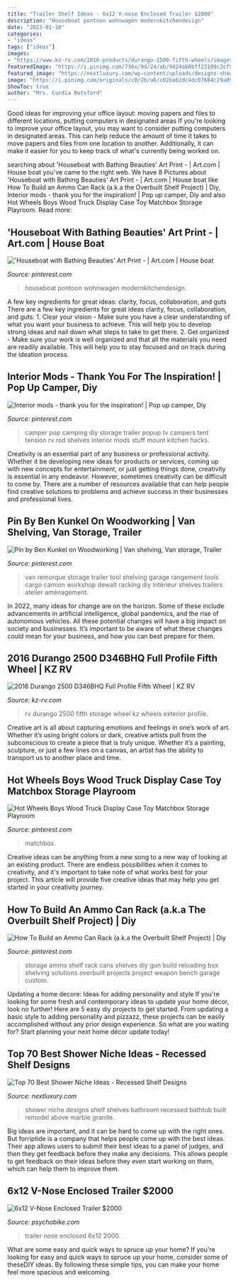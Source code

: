 ```yaml
---
title: "Trailer Shelf Ideas - 6x12 V-nose Enclosed Trailer $2000"
description: "Houseboat pontoon wohnwagen modernkitchendesign"
date: "2023-01-10"
categories:
- "ideas"
tags: ["ideas"]
images:
- "https://www.kz-rv.com/2016-products/durango-2500-fifth-wheels/images/photos/2016/D346BHQ/exterior/2016-KZ-RV-Durango-2500-D346BHQ-Exterior-Pass-Through-Storage.jpg"
featuredImage: "https://i.pinimg.com/736x/9d/24/ab/9d24ab0bff23109c2cf912fa6281f885.jpg"
featured_image: "https://nextluxury.com/wp-content/uploads/designs-shower-niche-with-three-shelves-built-in-above-bathtub.jpg"
image: "https://i.pinimg.com/originals/c0/2b/a6/c02ba62dc4dc07684c29a89c26e31bfc.jpg"
ShowToc: true
author: "Mrs. Cordia Botsford"
---
```



Good ideas for improving your office layout: moving papers and files to different locations, putting computers in designated areas
If you're looking to improve your office layout, you may want to consider putting computers in designated areas. This can help reduce the amount of time it takes to move papers and files from one location to another. Additionally, it can make it easier for you to keep track of what's currently being worked on.

	

		
searching about &#039;Houseboat with Bathing Beauties&#039; Art Print - | Art.com | House boat you've came to the right web. We have 8 Pictures about &#039;Houseboat with Bathing Beauties&#039; Art Print - | Art.com | House boat like How To Build an Ammo Can Rack (a.k.a the Overbuilt Shelf Project) | Diy, Interior mods - thank you for the inspiration! | Pop up camper, Diy and also Hot Wheels Boys Wood Truck Display Case Toy Matchbox Storage Playroom. Read more:
		
    
## &#039;Houseboat With Bathing Beauties&#039; Art Print - | Art.com | House Boat

<img loading=lazy src="https://i.pinimg.com/736x/9d/24/ab/9d24ab0bff23109c2cf912fa6281f885.jpg" onerror="this.onerror=null;this.src='https://tse2.mm.bing.net/th?id=OIP.JflceJold3-r-7Dn8b0uhgHaFj&amp;pid=15.1';" alt="&#039;Houseboat with Bathing Beauties&#039; Art Print - | Art.com | House boat">

_Source: pinterest.com_

>houseboat pontoon wohnwagen modernkitchendesign. 

	

A few key ingredients for great ideas: clarity, focus, collaboration, and guts
There are a few key ingredients for great ideas clarity, focus, collaboration, and guts: 1. Clear your vision - Make sure you have a clear understanding of what you want your business to achieve. This will help you to develop strong ideas and nail down what steps to take to get there.
2. Get organized - Make sure your work is well organized and that all the materials you need are readily available. This will help you to stay focused and on track during the ideation process.

    
## Interior Mods - Thank You For The Inspiration! | Pop Up Camper, Diy

<img loading=lazy src="https://i.pinimg.com/originals/45/de/a4/45dea4f6b2939a27c76e52a2c1f8f2c0.jpg" onerror="this.onerror=null;this.src='https://tse3.mm.bing.net/th?id=OIP.UQD1KhaQ6T14DF7KrjgauAHaJ4&amp;pid=15.1';" alt="Interior mods - thank you for the inspiration! | Pop up camper, Diy">

_Source: pinterest.com_

>camper pop camping diy storage trailer popup tv campers tent tension rv rod shelves interior mods stuff mount kitchen hacks. 

	

Creativity is an essential part of any business or professional activity. Whether it be developing new ideas for products or services, coming up with new concepts for entertainment, or just getting things done, creativity is essential in any endeavor. However, sometimes creativity can be difficult to come by. There are a number of resources available that can help people find creative solutions to problems and achieve success in their businesses and professional lives.

    
## Pin By Ben Kunkel On Woodworking | Van Shelving, Van Storage, Trailer

<img loading=lazy src="https://i.pinimg.com/736x/10/f3/95/10f39508207311d54e22dbff1008ae3c.jpg" onerror="this.onerror=null;this.src='https://tse2.mm.bing.net/th?id=OIP.Fso-lqDUimfcwk2GYxmMSgHaKI&amp;pid=15.1';" alt="Pin by Ben Kunkel on Woodworking | Van shelving, Van storage, Trailer">

_Source: pinterest.com_

>van remorque storage trailer tool shelving garage rangement tools cargo camion workshop dewalt racking diy intérieur shelves trailers atelier aménagement. 

	

In 2022, many ideas for change are on the horizon. Some of these include advancements in artificial intelligence, global pandemics, and the rise of autonomous vehicles. All these potential changes will have a big impact on society and businesses. It’s important to be aware of what these changes could mean for your business, and how you can best prepare for them.

    
## 2016 Durango 2500 D346BHQ Full Profile Fifth Wheel | KZ RV

<img loading=lazy src="https://www.kz-rv.com/2016-products/durango-2500-fifth-wheels/images/photos/2016/D346BHQ/exterior/2016-KZ-RV-Durango-2500-D346BHQ-Exterior-Pass-Through-Storage.jpg" onerror="this.onerror=null;this.src='https://tse4.mm.bing.net/th?id=OIP.Dxazzdm_9YBO9F-0d8YOBAHaGL&amp;pid=15.1';" alt="2016 Durango 2500 D346BHQ Full Profile Fifth Wheel | KZ RV">

_Source: kz-rv.com_

>rv durango 2500 fifth storage wheel kz wheels exterior profile. 

	

Creative art is all about capturing emotions and feelings in one’s work of art. Whether it’s using bright colors or dark, creative artists pull from the subconscious to create a piece that is truly unique. Whether it’s a painting, sculpture, or just a few lines on a canvas, an artist has the ability to transport us to another place and time.

    
## Hot Wheels Boys Wood Truck Display Case Toy Matchbox Storage Playroom

<img loading=lazy src="https://i.pinimg.com/736x/31/93/95/3193952801383f7e51c945587aa50eb1.jpg" onerror="this.onerror=null;this.src='https://tse2.mm.bing.net/th?id=OIP.Jsjl9EdHJ-l001Z9cbI-KwHaF4&amp;pid=15.1';" alt="Hot Wheels Boys Wood Truck Display Case Toy Matchbox Storage Playroom">

_Source: pinterest.com_

>matchbox. 

	

Creative ideas can be anything from a new song to a new way of looking at an existing product. There are endless possibilities when it comes to creativity, and it's important to take note of what works best for your project. This article will provide five creative ideas that may help you get started in your creativity journey.

    
## How To Build An Ammo Can Rack (a.k.a The Overbuilt Shelf Project) | Diy

<img loading=lazy src="https://i.pinimg.com/originals/c0/2b/a6/c02ba62dc4dc07684c29a89c26e31bfc.jpg" onerror="this.onerror=null;this.src='https://tse1.mm.bing.net/th?id=OIP.6O6VECiy2TQGcWH4rR-YaAHaMX&amp;pid=15.1';" alt="How To Build an Ammo Can Rack (a.k.a the Overbuilt Shelf Project) | Diy">

_Source: pinterest.com_

>storage ammo shelf rack cans shelves diy gun build reloading box shelving solutions overbuilt projects project weapon bench garage custom. 

	

Updating a home decore: Ideas for adding personality and style
If you're looking for some fresh and contemporary ideas to update your home décor, look no further! Here are 5 easy diy projects to get started. From updating a basic style to adding personality and pizzazz, these projects can be easily accomplished without any prior design experience. So what are you waiting for? Start planning your next home décor update today!

    
## Top 70 Best Shower Niche Ideas - Recessed Shelf Designs

<img loading=lazy src="https://nextluxury.com/wp-content/uploads/designs-shower-niche-with-three-shelves-built-in-above-bathtub.jpg" onerror="this.onerror=null;this.src='https://tse4.mm.bing.net/th?id=OIP.REXpOozaOZWlIQ9Ftmrr-AAAAA&amp;pid=15.1';" alt="Top 70 Best Shower Niche Ideas - Recessed Shelf Designs">

_Source: nextluxury.com_

>shower niche designs shelf shelves bathroom recessed bathtub built remodel above marble granite. 

	

Big ideas are important, and it can be hard to come up with the right ones. But forriptide is a company that helps people come up with the best ideas. Their app allows users to submit their best ideas to a panel of judges, and then they get feedback before they make any decisions. This allows people to get feedback on their ideas before they even start working on them, which can help them to improve them.

    
## 6x12 V-Nose Enclosed Trailer $2000

<img loading=lazy src="https://www.psychobike.com/forums/attachments/garage-sale/91505d1343479946t-6x12-nose-enclosed-trailer-2000-trailer-black2.jpg" onerror="this.onerror=null;this.src='https://tse4.mm.bing.net/th?id=OIP.EFRQfWd1uHyM2btS0j-RogHaJ5&amp;pid=15.1';" alt="6x12 V-Nose Enclosed Trailer $2000">

_Source: psychobike.com_

>trailer nose enclosed 6x12 2000. 

	

What are some easy and quick ways to spruce up your home?
If you're looking for easy and quick ways to spruce up your home, consider some of theseDIY ideas. By following these simple tips, you can make your home feel more spacious and welcoming.

